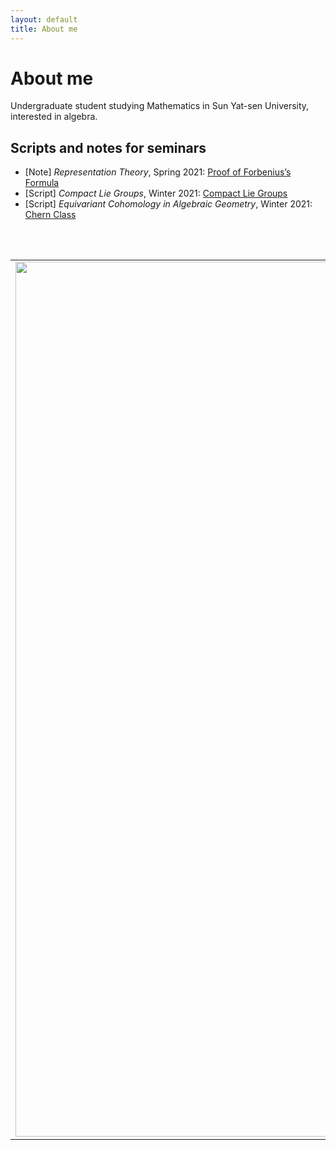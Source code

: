 ```yaml
---
layout: default
title: About me
---
```


# About me

Undergraduate student studying Mathematics in Sun Yat-sen University, interested in algebra.

## Scripts and notes for seminars

- [Note] *Representation Theory*, Spring 2021: [Proof of Forbenius’s Formula](/math_essay/forbenius_formula/forbenius_formula.pdf)
- [Script] *Compact Lie Groups*, Winter 2021: [Compact Lie Groups](/math_essay/lie_group/lie_group.pdf) 
- [Script] *Equivariant Cohomology in Algebraic Geometry*, Winter 2021: [Chern Class](/math_essay/chern_class/chern_class.pdf)

<br />
<br />

<table>
    <tr>
        <td><img src="https://media.springernature.com/w306/springer-static/cover-hires/book/978-1-4612-9839-7" width=900 height=1400 alt=""></td>
        <td>
            <p>If I were a Springer-Verlag Graduate Text in Mathematics, I would be Saunders Mac Lane's <b><i>Categories for the Working Mathematician</i></b>.</p>
            <p>I provide an array of general ideas useful in a wide variety of fields.  Starting from foundations, I illuminate the concepts of category, functor, natural transformation, and duality.  I then turn to adjoint functors, which provide a description of universal constructions, an analysis of the representation of functors by sets of morphisms, and a means of manipulating direct and inverse limits. </p>
            <p>Which Springer GTM would <i>you</i> be? </p>
            <p><a href="http://math.jhu.edu/~savitt/GTM.html">The Springer GTM Test</a></p>
        </td>
    </tr>
</table>
